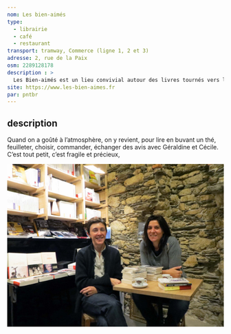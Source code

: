 ```yaml
---
nom: Les bien-aimés
type: 
  - librairie
  - café
  - restaurant
transport: tramway, Commerce (ligne 1, 2 et 3)
adresse: 2, rue de la Paix
osm: 2289128178
description : >
  Les Bien-aimés est un lieu convivial autour des livres tournés vers la littérature et des films tournés vers les auteurs internationaux. Un lieu où l’on peut flâner sans rien acheter, acheter sans y flâner, boire un verre et puis c’est tout, manger un petit ou gros morceau.
site: https://www.les-bien-aimes.fr
par: pntbr
---
```


## description
Quand on a goûté à l’atmosphère, on y revient, pour lire en buvant un thé, feuilleter, choisir, commander, échanger des avis avec Géraldine et Cécile. C’est tout petit, c’est fragile et précieux,

![Les bien-aimés](./media/les-bien-aimes.jpg)
